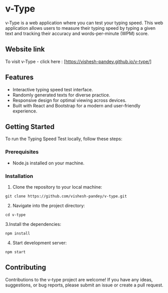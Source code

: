 # v-Type

v-Type is a web application where you can test your typing speed.
This web application allows users to measure their typing speed by typing a given text and tracking their accuracy and words-per-minute (WPM) score.

## Website link

To visit v-Type - click here : [https://vishesh-pandey.github.io/v-type/]

## Features

- Interactive typing speed test interface.
- Randomly generated texts for diverse practice.
- Responsive design for optimal viewing across devices.
- Built with React and Bootstrap for a modern and user-friendly experience.

## Getting Started

To run the Typing Speed Test locally, follow these steps:

### Prerequisites

- Node.js installed on your machine.

### Installation

1. Clone the repository to your local machine:
```
git clone https://github.com/vishesh-pandey/v-type.git
```

2. Navigate into the project directory: 
```
cd v-type
```

3.Install the dependencies:
```
npm install
```

4. Start development server:
```
npm start
```

## Contributing
Contributions to the v-type project are welcome! If you have any ideas, suggestions, or bug reports, please submit an issue or create a pull request.
